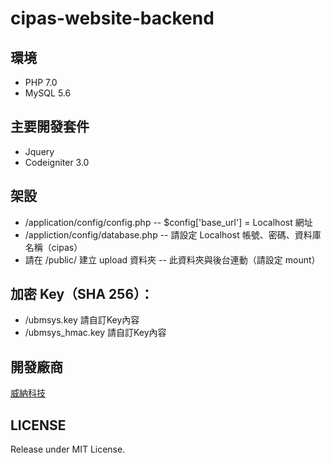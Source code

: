 # cipas-website-backend

## 環境

- PHP 7.0
- MySQL 5.6

## 主要開發套件

- Jquery
- Codeigniter 3.0

## 架設

- /application/config/config.php -- $config['base_url'] = Localhost 網址
- /appliction/config/database.php -- 請設定 Localhost 帳號、密碼、資料庫名稱（cipas）
- 請在 /public/ 建立 upload 資料夾 -- 此資料夾與後台連動（請設定 mount）

## 加密 Key（SHA 256）：

- /ubmsys.key 請自訂Key內容
- /ubmsys_hmac.key 請自訂Key內容

## 開發廠商

[威納科技](http://www.unidyna.com/)

## LICENSE

Release under MIT License.

